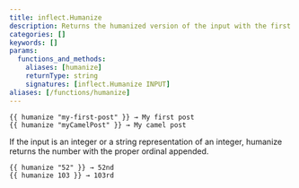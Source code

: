 ```yaml
---
title: inflect.Humanize
description: Returns the humanized version of the input with the first letter capitalized.
categories: []
keywords: []
params:
  functions_and_methods:
    aliases: [humanize]
    returnType: string
    signatures: [inflect.Humanize INPUT]
aliases: [/functions/humanize]
---
```


```go-html-template
{{ humanize "my-first-post" }} → My first post
{{ humanize "myCamelPost" }} → My camel post
```

If the input is an integer or a string representation of an integer, humanize returns the number with the proper ordinal appended.

```go-html-template
{{ humanize "52" }} → 52nd
{{ humanize 103 }} → 103rd
```
